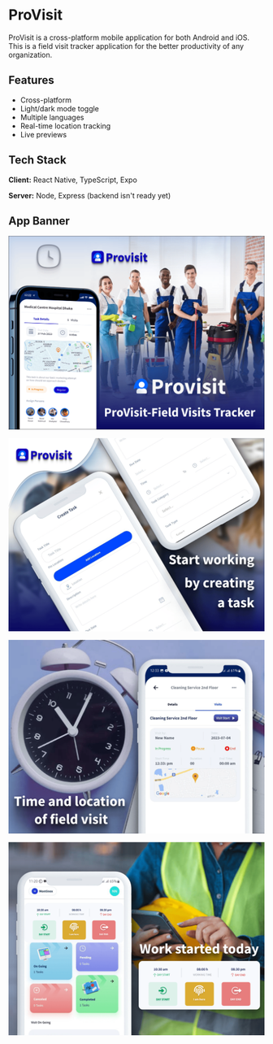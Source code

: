 
# ProVisit

ProVisit is a cross-platform mobile application for both Android and iOS. This is a field visit tracker application for the better productivity of any organization.


## Features

- Cross-platform
- Light/dark mode toggle
- Multiple languages
- Real-time location tracking
- Live previews



## Tech Stack

**Client:** React Native, TypeScript, Expo

**Server:** Node, Express (backend isn't ready yet)



## App Banner

![Banner 1](https://github.com/h-Hasib/ProVisit/blob/main/app-banner/provisit-field%20visit%20tracker%20app.png)

![Banner 2](https://github.com/h-Hasib/ProVisit/blob/main/app-banner/Create%20new%20task.png)

![Banner 3](https://github.com/h-Hasib/ProVisit/blob/main/app-banner/visit%20app.png)

![Banner 4](https://github.com/h-Hasib/ProVisit/blob/main/app-banner/Visit%20Home%20screen.png)
